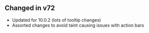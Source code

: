 ## Changed in v72

* Updated for 10.0.2 (lots of tooltip changes)
* Assorted changes to avoid taint causing issues with action bars

